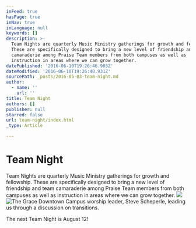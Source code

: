 ```yaml
---
inFeed: true
hasPage: true
inNav: true
inLanguage: null
keywords: []
description: >-
  Team Nights are quarterly Music Ministry gatherings for growth and fellowship.
  These are specifically designed to bring a new level of friendship and team
  camaraderie among Praise Team members from both campuses as well as
  instruction in areas where we can grow together.
datePublished: '2016-06-10T19:26:46.903Z'
dateModified: '2016-06-10T19:26:40.931Z'
sourcePath: _posts/2016-05-03-team-night.md
author:
  - name: ''
    url: ''
title: Team Night
authors: []
publisher: null
starred: false
url: team-night/index.html
_type: Article

---
```

# Team Night

Team Nights are quarterly Music Ministry gatherings for growth and fellowship. These are specifically designed to bring a new level of friendship and team camaraderie among Praise Team members from both campuses as well as instruction in areas where we can grow together.
![](https://s3-us-west-2.amazonaws.com/the-grid-img/p/b4eba17928718121a07178f097debc0ff39b2032.jpg)
![The Grace Downtown Campus worship leader, Steve Scheperle, leading us through a discussion on transitions. ](https://the-grid-user-content.s3-us-west-2.amazonaws.com/e249d755-42b1-4efc-a43c-1363f26ce49e.jpg)

The next Team Night is August 12!